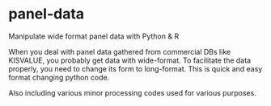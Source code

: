 # panel-data
Manipulate wide format panel data with Python &amp; R

When you deal with panel data gathered from commercial DBs like KISVALUE, you probably get data with wide-format. To facilitate the data properly, you need to change its form to long-format. This is quick and easy format changing python code.

Also including various minor processing codes used for various purposes.
